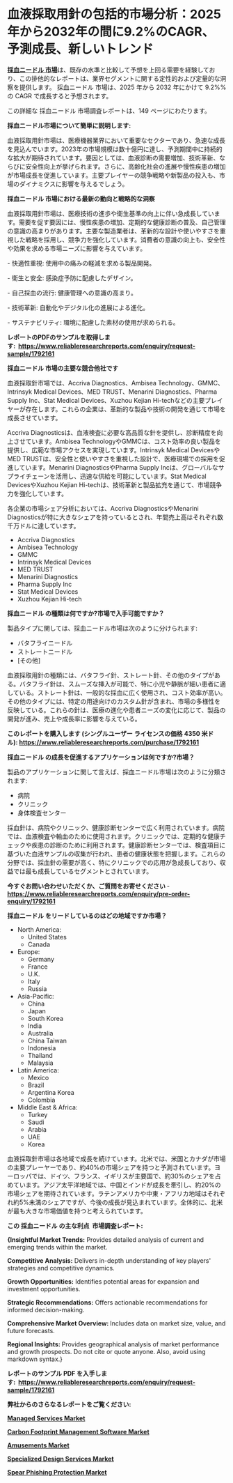 <p><h1>血液採取用針の包括的市場分析：2025年から2032年の間に9.2%のCAGR、予測成長、新しいトレンド</h1></p><p data-sourcepos="1:1-1:157"><strong><a href="https://www.reliableresearchreports.com/blood-taking-needle-r1792161?utm_campaign=107&utm_medium=36&utm_source=Github&utm_content=ia&utm_term=21032025&utm_id=blood-taking-needle">採血ニードル 市場</a></strong>は、既存の水準と比較して予想を上回る需要を経験しており、この排他的なレポートは、業界セグメントに関する定性的および定量的な洞察を提供します。 採血ニードル 市場は、2025 年から 2032 年にかけて 9.2%% の CAGR で成長すると予想されます。</p>
<p data-sourcepos="3:1-3:50">この詳細な 採血ニードル 市場調査レポートは、149 ページにわたります。</p>
<p><strong>採血ニードル市場について簡単に説明します:</strong></p>
<p><p>血液採取用針市場は、医療機器業界において重要なセクターであり、急速な成長を見込んでいます。2023年の市場規模は数十億円に達し、予測期間中に持続的な拡大が期待されています。要因としては、血液診断の需要増加、技術革新、ならびに安全性向上が挙げられます。さらに、高齢化社会の進展や慢性疾患の増加が市場成長を促進しています。主要プレイヤーの競争戦略や新製品の投入も、市場のダイナミクスに影響を与えるでしょう。</p></p>
<p><strong>採血ニードル 市場における最新の動向と戦略的な洞察</strong></p>
<p><p>血液採取用針市場は、医療技術の進歩や衛生基準の向上に伴い急成長しています。需要を促す要因には、慢性疾患の増加、定期的な健康診断の普及、自己管理の意識の高まりがあります。主要な製造業者は、革新的な設計や使いやすさを重視した戦略を採用し、競争力を強化しています。消費者の意識の向上も、安全性や効果を求める市場ニーズに影響を与えています。</p><p>- 快適性重視: 使用中の痛みの軽減を求める製品開発。</p><p>- 衛生と安全: 感染症予防に配慮したデザイン。</p><p>- 自己採血の流行: 健康管理への意識の高まり。</p><p>- 技術革新: 自動化やデジタル化の進展による進化。</p><p>- サステナビリティ: 環境に配慮した素材の使用が求められる。</p></p>
<p><strong>レポートのPDFのサンプルを取得します</strong><strong>:&nbsp;&nbsp;<a href="https://www.reliableresearchreports.com/enquiry/request-sample/1792161?utm_campaign=107&utm_medium=36&utm_source=Github&utm_content=ia&utm_term=21032025&utm_id=blood-taking-needle">https://www.reliableresearchreports.com/enquiry/request-sample/1792161</a></strong></p>
<p><strong>採血ニードル 市場の主要な競合他社です</strong></p>
<p><p>血液採取針市場では、Accriva Diagnostics、Ambisea Technology、GMMC、Intrinsyk Medical Devices、MED TRUST、Menarini Diagnostics、Pharma Supply Inc、Stat Medical Devices、Xuzhou Kejian Hi-techなどの主要プレイヤーが存在します。これらの企業は、革新的な製品や技術の開発を通じて市場を成長させています。</p><p>Accriva Diagnosticsは、血液検査に必要な高品質な針を提供し、診断精度を向上させています。Ambisea TechnologyやGMMCは、コスト効率の良い製品を提供し、広範な市場アクセスを実現しています。Intrinsyk Medical DevicesやMED TRUSTは、安全性と使いやすさを重視した設計で、医療現場での採用を促進しています。Menarini DiagnosticsやPharma Supply Incは、グローバルなサプライチェーンを活用し、迅速な供給を可能にしています。Stat Medical DevicesやXuzhou Kejian Hi-techは、技術革新と製品拡充を通じて、市場競争力を強化しています。</p><p>各企業の市場シェア分析においては、Accriva DiagnosticsやMenarini Diagnosticsが特に大きなシェアを持っているとされ、年間売上高はそれぞれ数千万ドルに達しています。</p></p>
<p><ul><li>Accriva Diagnostics</li><li>Ambisea Technology</li><li>GMMC</li><li>Intrinsyk Medical Devices</li><li>MED TRUST</li><li>Menarini Diagnostics</li><li>Pharma Supply Inc</li><li>Stat Medical Devices</li><li>Xuzhou Kejian Hi-tech</li></ul></p>
<p><strong>採血ニードル の種類は何ですか?市場で入手可能ですか？</strong></p>
<p>製品タイプに関しては、採血ニードル市場は次のように分けられます:</p>
<p><ul><li>バタフライニードル</li><li>ストレートニードル</li><li>[その他]</li></ul></p>
<p><p>血液採取用針の種類には、バタフライ針、ストレート針、その他のタイプがある。バタフライ針は、スムーズな挿入が可能で、特に小児や静脈が細い患者に適している。ストレート針は、一般的な採血に広く使用され、コスト効率が高い。その他のタイプには、特定の用途向けのカスタム針が含まれ、市場の多様性を反映している。これらの針は、医療の進化や患者ニーズの変化に応じて、製品の開発が進み、売上や成長率に影響を与えている。</p></p>
<p><strong>このレポートを購入します (シングルユーザー ライセンスの価格 4350 米ドル):&nbsp;<a href="https://www.reliableresearchreports.com/purchase/1792161?utm_campaign=107&utm_medium=36&utm_source=Github&utm_content=ia&utm_term=21032025&utm_id=blood-taking-needle">https://www.reliableresearchreports.com/purchase/1792161</a></strong></p>
<p><strong>採血ニードル の成長を促進するアプリケーションは何ですか?市場？</strong></p>
<p>製品のアプリケーションに関して言えば、採血ニードル市場は次のように分類されます:</p>
<p><ul><li>病院</li><li>クリニック</li><li>身体検査センター</li></ul></p>
<p><p>採血針は、病院やクリニック、健康診断センターで広く利用されています。病院では、血液検査や輸血のために使用されます。クリニックでは、定期的な健康チェックや疾患の診断のために利用されます。健康診断センターでは、検査項目に基づいた血液サンプルの収集が行われ、患者の健康状態を把握します。これらの分野では、採血針の需要が高く、特にクリニックでの応用が急成長しており、収益では最も成長しているセグメントとされています。</p></p>
<p><strong>今すぐお問い合わせいただくか、ご質問をお寄せください</strong><strong>&nbsp;</strong>-<strong><a href="https://www.reliableresearchreports.com/enquiry/pre-order-enquiry/1792161?utm_campaign=107&utm_medium=36&utm_source=Github&utm_content=ia&utm_term=21032025&utm_id=blood-taking-needle">https://www.reliableresearchreports.com/enquiry/pre-order-enquiry/1792161</a></strong></p>
<p><strong>採血ニードル をリードしているのはどの地域ですか市場？</strong></p>
<p><ul>
    <li>
        North America:
        <ul>
            <li>United States</li>
            <li>Canada</li>
        </ul>
    </li>
    <li>
        Europe:
        <ul>
            <li>Germany</li>
            <li>France</li>
            <li>U.K.</li>
            <li>Italy</li>
            <li>Russia</li>
        </ul>
    </li>
    <li>
        Asia-Pacific:
        <ul>
            <li>China</li>
            <li>Japan</li>
            <li>South Korea</li>
            <li>India</li>
            <li>Australia</li>
            <li>China Taiwan</li>
            <li>Indonesia</li>
            <li>Thailand</li>
            <li>Malaysia</li>
        </ul>
    </li>
    <li>
        Latin America:
        <ul>
            <li>Mexico</li>
            <li>Brazil</li>
            <li>Argentina Korea</li>
            <li>Colombia</li>
        </ul>
    </li>
    <li>
        Middle East & Africa:
        <ul>
            <li>Turkey</li>
            <li>Saudi</li>
            <li>Arabia</li>
            <li>UAE</li>
            <li>Korea</li>
        </ul>
    </li>
    </ul></p>
<p><p>血液採取針市場は各地域で成長を続けています。北米では、米国とカナダが市場の主要プレーヤーであり、約40%の市場シェアを持つと予測されています。ヨーロッパでは、ドイツ、フランス、イギリスが主要国で、約30%のシェアを占めています。アジア太平洋地域では、中国とインドが成長を牽引し、約20%の市場シェアを期待されています。ラテンアメリカや中東・アフリカ地域はそれぞれ約5%未満のシェアですが、今後の成長が見込まれています。全体的に、北米が最も大きな市場価値を持つと考えられています。</p></p>
<p><strong>この 採血ニードル の主な利点&nbsp; 市場調査レポート:</strong></p>
<p><strong>{Insightful Market Trends:</strong> Provides detailed analysis of current and emerging trends within the market.</p>
<p><strong>Competitive Analysis:</strong> Delivers in-depth understanding of key players' strategies and competitive dynamics.</p>
<p><strong>Growth Opportunities:</strong> Identifies potential areas for expansion and investment opportunities.</p>
<p><strong>Strategic Recommendations:</strong> Offers actionable recommendations for informed decision-making.</p>
<p><strong>Comprehensive Market Overview: </strong>Includes data on market size, value, and future forecasts.</p>
<p><strong>Regional Insights: </strong>Provides geographical analysis of market performance and growth prospects. Do not cite or quote anyone. Also, avoid using markdown syntax.}</p>
<p><strong>レポートのサンプル PDF を入手します:&nbsp;</strong><strong>&nbsp;<a href="https://www.reliableresearchreports.com/enquiry/request-sample/1792161?utm_campaign=107&utm_medium=36&utm_source=Github&utm_content=ia&utm_term=21032025&utm_id=blood-taking-needle">https://www.reliableresearchreports.com/enquiry/request-sample/1792161</a></strong></p>
<p></p>
<p></p>
<p></p>
<p></p>
<p><strong>弊社からのさらなるレポートをご覧ください:</strong></p>
<p><strong><p><a href="https://github.com/molayrabeta/Market-Research-Report-List-1/blob/main/managed-services-market.md?utm_campaign=107&utm_medium=36&utm_source=Github&utm_content=ia&utm_term=21032025&utm_id=blood-taking-needle">Managed Services Market</a></p><p><a href="https://github.com/dukawashviro/Market-Research-Report-List-1/blob/main/carbon-footprint-management-software-market.md?utm_campaign=107&utm_medium=36&utm_source=Github&utm_content=ia&utm_term=21032025&utm_id=blood-taking-needle">Carbon Footprint Management Software Market</a></p><p><a href="https://github.com/koopalujale2/Market-Research-Report-List-1/blob/main/amusements-market.md?utm_campaign=107&utm_medium=36&utm_source=Github&utm_content=ia&utm_term=21032025&utm_id=blood-taking-needle">Amusements Market</a></p><p><a href="https://github.com/tineamonaya/Market-Research-Report-List-1/blob/main/specialized-design-services-market.md?utm_campaign=107&utm_medium=36&utm_source=Github&utm_content=ia&utm_term=21032025&utm_id=blood-taking-needle">Specialized Design Services Market</a></p><p><a href="https://github.com/rembaentin6f/Market-Research-Report-List-1/blob/main/spear-phishing-protection-market.md?utm_campaign=107&utm_medium=36&utm_source=Github&utm_content=ia&utm_term=21032025&utm_id=blood-taking-needle">Spear Phishing Protection Market</a></p></strong></p>